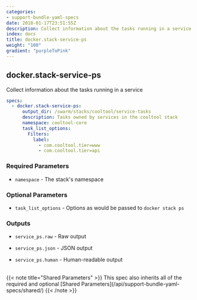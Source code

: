 ```yaml
---
categories:
- support-bundle-yaml-specs
date: 2018-01-17T23:51:55Z
description: Collect information about the tasks running in a service
index: docs
title: docker.stack-service-ps
weight: "100"
gradient: "purpleToPink"
---
```


## docker.stack-service-ps

Collect information about the tasks running in a service


```yaml
specs:
  - docker.stack-service-ps:
      output_dir: /swarm/stacks/cooltool/service-tasks
      description: Tasks owned by services in the cooltool stack
      namespace: cooltool-core
      task_list_options:
        Filters:
          label:
            - com.cooltool.tier=www
            - com.cooltool.tier=api
```

    
### Required Parameters


- `namespace` - The stack's namespace


    
### Optional Parameters


- `task_list_options` - Options as would be passed to `docker stack ps`


    
### Outputs


- `service_ps.raw` - Raw output

- `service_ps.json` - JSON output

- `service_ps.human` - Human-readable output

    
<br>
{{< note title="Shared Parameters" >}}
This spec also inherits all of the required and optional [Shared Parameters](/api/support-bundle-yaml-specs/shared/)
{{< /note >}}
    
    